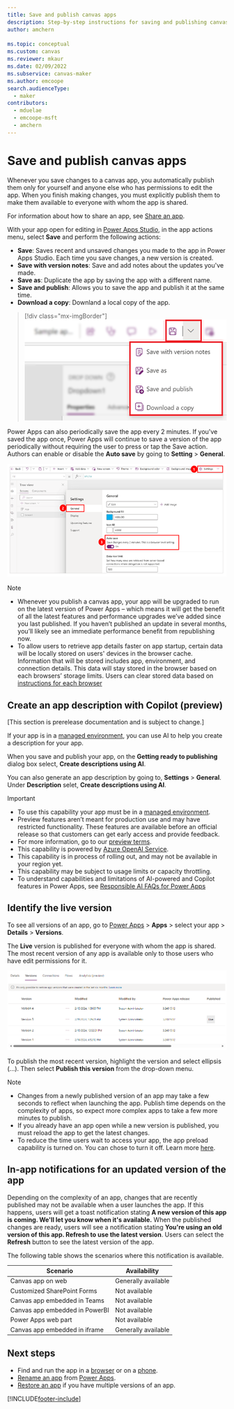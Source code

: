 ```yaml
---
title: Save and publish canvas apps
description: Step-by-step instructions for saving and publishing canvas apps.
author: amchern

ms.topic: conceptual
ms.custom: canvas
ms.reviewer: mkaur
ms.date: 02/09/2022
ms.subservice: canvas-maker
ms.author: emcoope
search.audienceType: 
  - maker
contributors:
  - mduelae
  - emcoope-msft
  - amchern
---
```

# Save and publish canvas apps

Whenever you save changes to a canvas app, you automatically publish them only for yourself and anyone else who has permissions to edit the app. When you finish making changes, you must explicitly publish them to make them available to everyone with whom the app is shared.

For information about how to share an app, see [Share an app](share-app.md).

 With your app open for editing in [Power Apps Studio](https://create.powerapps.com), in the app actions menu, select **Save** and perform the following actions:

- **Save**: Saves recent and unsaved changes you made to the app in Power Apps Studio. Each time you save changes, a new version is created.
- **Save with version notes**: Save and add notes about the updates you've made.
- **Save as**: Duplicate the app by saving the app with a different name.
- **Save and publish**: Allows you to save the app and publish it at the same time.
- **Download a copy**: Downland a local copy of the app.


> [!div class="mx-imgBorder"] 
> ![Studio save options.](media/studio/pa-studio-save-options.png)


Power Apps can also periodically save the app every 2 minutes. If you've saved the app once, Power Apps will continue to save a version of the app periodically without requiring the user to press or tap the Save action. Authors can enable or disable the **Auto save** by going to **Setting** > **General**.

![Auto save setting.](./media/save-publish-app/autosave.png)


   > [!NOTE]
   > - Whenever you publish a canvas app, your app will be upgraded to run on the latest version of Power Apps – which means it will get the benefit of all the latest features and performance upgrades we’ve added since you last published. If you haven’t published an update in several months, you’ll likely see an immediate performance benefit from republishing now.
   > - To allow users to retrieve app details faster on app startup, certain data will be locally stored on users' devices in the browser cache. Information that will be stored includes app, environment, and connection details. This data will stay stored in the browser based on each browsers’ storage limits. Users can clear stored data based on [instructions for each browser](/troubleshoot/power-platform/power-apps/troubleshooting-startup-issues)


## Create an app description with Copilot (preview)

[This section is prerelease documentation and is subject to change.]

If your app is in a [managed  environment](/power-platform/admin/managed-environment-overview), you can use AI to help you create a description for your app.

When you save and publish your app, on the **Getting ready to publishing** dialog box select, **Create descriptions using AI**.

You can also generate an app description by going to, **Settings** > **General**. Under **Description** selet, **Create descriptions using AI**.


> [!IMPORTANT]
> - To use this capability your app must be in a [managed  environment](/power-platform/admin/managed-environment-overview).
> - Preview features aren’t meant for production use and may have restricted functionality. These features are available before an official release so that customers can get early access and provide feedback.
> - For more information, go to our [preview terms](https://go.microsoft.com/fwlink/?linkid=2189520).
> - This capability is powered by [ Azure OpenAI Service](/azure/cognitive-services/openai/overview).
> - This capability is in process of rolling out, and may not be available in your region yet.
> - This capability  may be subject to usage limits or capacity throttling.
> - To understand capabilities and limitations of AI-powered and Copilot features in Power Apps, see [Responsible AI FAQs for Power Apps](../common/responsible-ai-overview.md)



## Identify the live version

To see all versions of an app, go to [Power Apps](https://make.powerapps.com?utm_source=padocs&utm_medium=linkinadoc&utm_campaign=referralsfromdoc) > **Apps** > select your app > **Details** > **Versions**.

The **Live** version is published for everyone with whom the app is shared. The most recent version of any app is available only to those users who have edit permissions for it.

![Publish from portal.](./media/save-publish-app/publish-portal.png)

To publish the most recent version, highlight the version and select ellipsis (...). Then select **Publish this version** from the drop-down menu.

> [!NOTE]
> - Changes from a newly published version of an app may take a few seconds to reflect when launching the app. Publish time depends on the complexity of apps, so expect more complex apps to take a few more minutes to publish.
> - If you already have an app open while a new version is published, you must reload the app to get the latest changes.
> - To reduce the time users wait to access your app, the app preload capability is turned on. You can chose to turn it off. Learn more [here](performance-tips.md#enable-preload-app-for-enhanced-performance).

## In-app notifications for an updated version of the app

Depending on the complexity of an app, changes that are recently published may not be available when a user launches the app. If this happens, users will get a toast notification stating **A new version of this app is coming. We'll let you know when it's available.** When the published changes are ready, users will see a notification stating **You're using an old version of this app. Refresh to use the latest version**. Users can select the **Refresh** button to see the latest version of the app.

The following table shows the scenarios where this notification is available.

| Scenario | Availability |
| - | - |
| Canvas app on web | Generally available |
| Customized SharePoint Forms | Not available |
| Canvas app embedded in Teams | Not available | 
| Canvas app embedded in PowerBI | Not available |
| Power Apps web part | Not available |
| Canvas app embedded in iframe | Generally available |

## Next steps

* Find and run the app in a [browser](../../user/run-app-browser.md) or on a [phone](../../mobile/run-powerapps-on-mobile.md).
* [Rename an app](set-name-tile.md) from [Power Apps](https://make.powerapps.com?utm_source=padocs&utm_medium=linkinadoc&utm_campaign=referralsfromdoc).
* [Restore an app](restore-an-app.md) if you have multiple versions of an app.

[!INCLUDE[footer-include](../../includes/footer-banner.md)]
